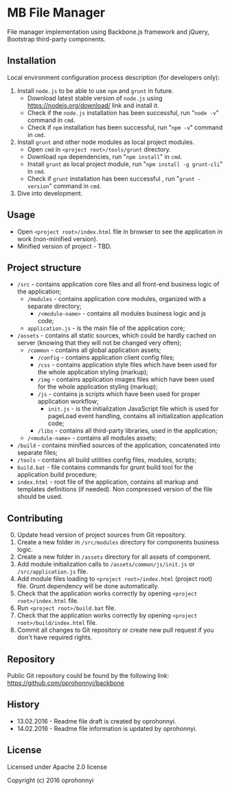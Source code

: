 # MB File Manager

File manager implementation using Backbone.js framework and jQuery, Bootstrap third-party components.

## Installation

Local environment configuration process description (for developers only):

1. Install `node.js` to be able to use `npm` and `grunt` in future.
	* Download latest stable version of `node.js` using https://nodejs.org/download/ link and install it.
	* Check if the `node.js` installation has been successful, run "`node -v`" command in `cmd`.
	* Check if `npm` installation has been successful, run "`npm -v`" command in `cmd`.
2. Install `grunt` and other node modules as local project modules.
	* Open `cmd` in `<project root>/tools/grunt` directory.
	* Download `npm` dependencies, run "`npm install`" in `cmd`.
	* Install `grunt` as local project module, run "`npm install -g grunt-cli`" in `cmd`.
	* Check if `grunt` installation has been successful , run "`grunt -version`" command in `cmd`.
3. Dive into development.

## Usage

* Open `<project root>/index.html` file in browser to see the application in work (non-minified version). 
* Minified version of project - TBD. 

## Project structure

* `/src` - contains application core files and all front-end business logic of the application;
    * `/modules` - contains application core modules, organized with a separate directory;
		* `/<module-name>` - contains all modules business logic and js code;
    * `application.js` - is the main file of the application core;
* `/assets` - contains all static sources, which could be hardly cached on server (knowing that they will not be changed
very often);
	* `/common` - contains all global application assets;
		* `/config` - contains application client config files;
		* `/css` - contains application style files which have been used for the whole application styling (markup);
		* `/img` - contains application images files which have been used for the whole application styling (markup);
		* `/js` - contains js scripts which have been used for proper application workflow;
			* `init.js` - is the initialization JavaScript file which is used for pageLoad event handling, contains all
			initialization application code;
		* `/libs` - contains all third-party libraries, used in the application;
	* `/<module-name>` - contains all modules assets;
* `/build` - contains minified sources of the application, concatenated into separate files;
* `/tools` - contains all build utilities config files, modules, scripts;
* `build.bat` - file contains commands for grunt build tool for the application build procedure;
* `index.html` - root file of the application, contains all markup and templates definitions (if needed). Non compressed
version of the file should be used.

## Contributing

0. Update head version of project sources from Git repository.
1. Create a new folder in `/src/modules` directory for components business logic.
2. Create a new folder in `/assets` directory for all assets of component.
3. Add module initialization calls to `/assets/common/js/init.js` or `/src/application.js` file.
4. Add module files loading to `<project root>/index.html` (project root) file. Grunt dependency will be done automatically.
5. Check that the application works correctly by opening `<project root>/index.html` file.
6. Run `<project root>/build.bat` file.
7. Check that the application works correctly by opening `<project root>/build/index.html` file.
8. Commit all changes to Git repository or create new pull request if you don't have required rights. 

## Repository
Public Git repository could be found by the following link: https://github.com/oprohonnyi/backbone

## History

* 13.02.2016 - Readme file draft is created by oprohonnyi.
* 14.02.2016 - Readme file information is updated by oprohonnyi.

## License

Licensed under Apache 2.0 license

Copyright (c) 2016 oprohonnyi